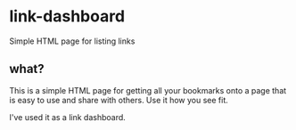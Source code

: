 # link-dashboard
Simple HTML page for listing links

## what?
This is a simple HTML page for getting all your bookmarks onto a page that is
easy to use and share with others. Use it how you see fit. 

I've used it as a link dashboard.

